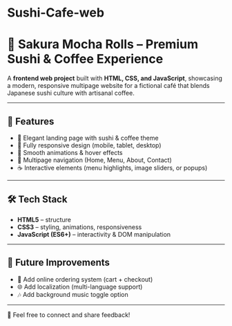 # Sushi-Cafe-web
# 🌸 Sakura Mocha Rolls – Premium Sushi & Coffee Experience  

A **frontend web project** built with **HTML, CSS, and JavaScript**, showcasing a modern, responsive multipage website for a fictional café that blends Japanese sushi culture with artisanal coffee.  

---

## 🚀 Features  
- 🍣 Elegant landing page with sushi & coffee theme  
- 📱 Fully responsive design (mobile, tablet, desktop)  
- 🎨 Smooth animations & hover effects  
- 📖 Multipage navigation (Home, Menu, About, Contact)  
- ☕ Interactive elements (menu highlights, image sliders, or popups)  

---

## 🛠️ Tech Stack  
- **HTML5** – structure  
- **CSS3** – styling, animations, responsiveness  
- **JavaScript (ES6+)** – interactivity & DOM manipulation  

---
 

## 🎯 Future Improvements  
- 🛒 Add online ordering system (cart + checkout)  
- 🌐 Add localization (multi-language support)  
- 🎶 Add background music toggle option  

---


💌 Feel free to connect and share feedback!  

